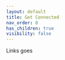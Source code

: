 ```yaml
---
layout: default
title: Get Connected
nav_order: 8
has_children: true
visibility: false
---
```

Links goes 